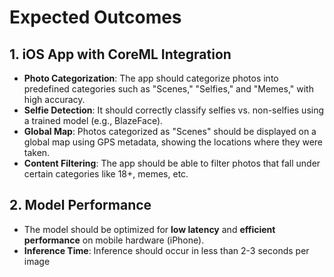 # Expected Outcomes

## 1. iOS App with CoreML Integration
- **Photo Categorization**: The app should categorize photos into predefined categories such as "Scenes," "Selfies," and "Memes," with high accuracy.
- **Selfie Detection**: It should correctly classify selfies vs. non-selfies using a trained model (e.g., BlazeFace).
- **Global Map**: Photos categorized as "Scenes" should be displayed on a global map using GPS metadata, showing the locations where they were taken.
- **Content Filtering**: The app should be able to filter photos that fall under certain categories like 18+, memes, etc.

## 2. Model Performance
- The model should be optimized for **low latency** and **efficient performance** on mobile hardware (iPhone).
- **Inference Time**: Inference should occur in less than 2-3 seconds per image

